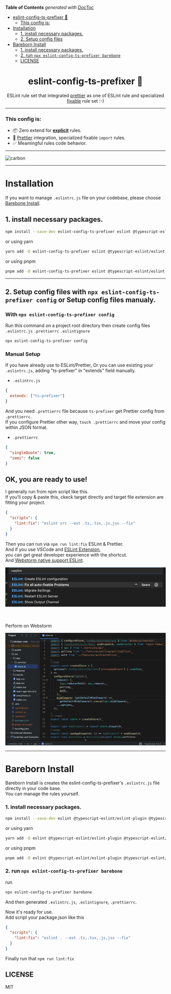 <!-- START doctoc generated TOC please keep comment here to allow auto update -->
<!-- DON'T EDIT THIS SECTION, INSTEAD RE-RUN doctoc TO UPDATE -->
**Table of Contents**  *generated with [DocToc](https://github.com/thlorenz/doctoc)*

- [eslint-config-ts-prefixer 🌈](#eslint-config-ts-prefixer-)
    - [This config is:](#this-config-is)
- [Installation](#installation)
  - [1. install necessary packages.](#1-install-necessary-packages)
  - [2. Setup config files](#2-setup-config-files)
- [Bareborn Install](#bareborn-install)
    - [1. install necessary packages.](#1-install-necessary-packages-1)
    - [2. run `npx eslint-config-ts-prefixer barebone`](#2-run-npx-eslint-config-ts-prefixer-barebone)
  - [LICENSE](#license)

<!-- END doctoc generated TOC please keep comment here to allow auto update -->

<div align="center">
<h1>eslint-config-ts-prefixer 🌈</h1>

<p>ESLint rule set that integrated <a href="https://prettier.io/">prettier</a> as one of ESLint rule and specialized <a href="https://eslint.org/docs/latest/user-guide/command-line-interface#--fix">fixable</a> rule set :-)</p>
</div>

---

### This config is:
- 📦 Zero extend for [**explicit**](https://github.com/laststance/eslint-config-ts-prefixer/blob/main/index.js) rules.
- 💅 [Prettier](https://prettier.io/) integration, specialized fixable `import` rules.
- ✅ Meamingful rules code behavior.

----

![carbon](https://github.com/laststance/eslint-config-ts-prefixer/assets/5501268/ecd9b954-adf3-48ab-a406-5506070aafd1)


----

# Installation
If you want to manage `.eslintrc.js` file on your codebase, please choose [Barebone Install](#bareborn-install).

## 1. install necessary packages.

```bash
npm install --save-dev eslint-config-ts-prefixer eslint @typescript-eslint/eslint-plugin @typescript-eslint/parser typescript eslint-plugin-import eslint-import-resolver-typescript eslint-plugin-prettier eslint-plugin-sort-keys-fix prettier
```
or using yarn

```bash
yarn add -D eslint-config-ts-prefixer eslint @typescript-eslint/eslint-plugin @typescript-eslint/parser typescript eslint-plugin-import eslint-import-resolver-typescript eslint-plugin-prettier eslint-plugin-sort-keys-fix prettier
```

or using pnpm

```bash
pnpm add -D eslint-config-ts-prefixer eslint @typescript-eslint/eslint-plugin @typescript-eslint/parser typescript eslint-plugin-import eslint-import-resolver-typescript eslint-plugin-prettier eslint-plugin-sort-keys-fix prettier
```

--------------

## 2. Setup config files with `npx eslint-config-ts-prefixer config` or Setup config files manualy.

### With `npx eslint-config-ts-prefixer config`
Run this command on a project root directory then create config files `.eslintrc.js`  `.prettierrc` `.eslintignore`

```bash
npx eslint-config-ts-prefixer config
```

### Manual Setup
If you have already use to ESLint/Prettier, 
Or you can use existing your `.eslintrc.js`, adding "ts-prefixer" in "extends" field manually.  

- ```.eslintrc.js```
```js
{
  extends: ["ts-prefixer"]
}
```

And you need `.prettierrc` file because `ts-prefixer` get Prettier config from `.prettierrc`.    
If you configure Prettier other way, `touch .prettierrc` and move your config within JSON format.

- ```.prettierrc```
```json
{
  "singleQuote": true,
  "semi": false
}
```

## OK, you are ready to use!
 
I generally run from npm script like this.  
If you'll copy & paste this, ckeck target directly and target file extension are fitting your project.

```json
{
  "scripts": {
    "lint:fix": "eslint src --ext .ts,.tsx,.js,jsx --fix"
  }
}
```

Then you can run via `npm run lint:fix` ESLint & Prettier.  
And if you use VSCode and [ESLint Extension](https://marketplace.visualstudio.com/items?itemName=dbaeumer.vscode-eslint),  
you can get great developer experience with the shortcut.  
And [Webstorm native support ESLint](https://www.jetbrains.com/help/webstorm/eslint.html#ws_eslint_configure_run_eslint_on_save).


<div align="left">
  <img src="./assets/extension.png" alt="config"/>
</div>

<br>
<br>

<div align="leftr">
  <p>Perform on Webstorm</p>
    <img src="./assets/autofix.gif" alt="autofix" />
</div>

--------------

# Bareborn Install
Bareborn Install is creates the eslint-config-ts-prefixer's `.eslintrc.js` file directly in your code base.  
You can manage the rules yourself.

### 1. install necessary packages.

```bash
npm install --save-dev eslint @typescript-eslint/eslint-plugin @typescript-eslint/parser typescript eslint-plugin-import eslint-import-resolver-typescript eslint-plugin-prettier eslint-plugin-sort-keys-fix prettier
```
or using yarn

```bash
yarn add -D eslint @typescript-eslint/eslint-plugin @typescript-eslint/parser typescript eslint-plugin-import eslint-import-resolver-typescript eslint-plugin-prettier eslint-plugin-sort-keys-fix prettier
```

or using pnpm

```bash
pnpm add -D eslint @typescript-eslint/eslint-plugin @typescript-eslint/parser typescript eslint-plugin-import eslint-import-resolver-typescript eslint-plugin-prettier eslint-plugin-sort-keys-fix prettier
```

### 2. run `npx eslint-config-ts-prefixer barebone`

run  

```bash
npx eslint-config-ts-prefixer barebone
```

And then generated `.eslintrc.js`, `.eslintignore`, `.prettierrc`.

Now it's ready for use.  
Add script your package.json like this

```json
{
  "scripts": {
    "lint:fix": "eslint . --ext .ts,.tsx,.js,jsx --fix"
  }
}
```

Finally run that `npm run lint:fix`


## LICENSE

MIT

